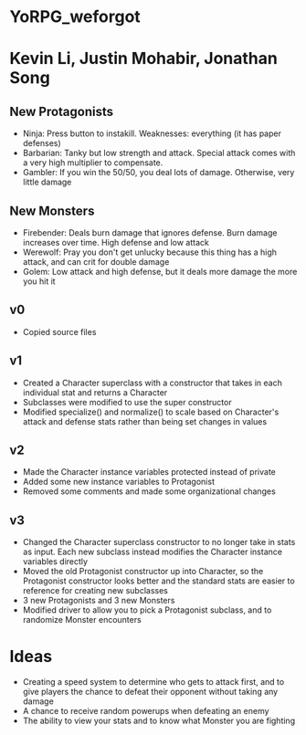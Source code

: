 # YoRPG_weforgot
# Kevin Li, Justin Mohabir, Jonathan Song
## New Protagonists
* Ninja: Press button to instakill. Weaknesses: everything (it has paper defenses)
* Barbarian: Tanky but low strength and attack. Special attack comes with a very high multiplier to compensate.
* Gambler: If you win the 50/50, you deal lots of damage. Otherwise, very little damage
## New Monsters
* Firebender: Deals burn damage that ignores defense. Burn damage increases over time. High defense and low attack
* Werewolf: Pray you don't get unlucky because this thing has a high attack, and can crit for double damage
* Golem: Low attack and high defense, but it deals more damage the more you hit it
## v0
* Copied source files
## v1 
* Created a Character superclass with a constructor that takes in each individual stat and returns a Character
* Subclasses were modified to use the super constructor
* Modified specialize() and normalize() to scale based on Character's attack and defense stats rather than being set changes in values
## v2 
* Made the Character instance variables protected instead of private
* Added some new instance variables to Protagonist 
* Removed some comments and made some organizational changes
## v3
* Changed the Character superclass constructor to no longer take in stats as input. Each new subclass instead modifies the Character instance variables directly
* Moved the old Protagonist constructor up into Character, so the Protagonist constructor looks better and the standard stats are easier to reference for creating new subclasses
* 3 new Protagonists and 3 new Monsters
* Modified driver to allow you to pick a Protagonist subclass, and to randomize Monster encounters
# Ideas
* Creating a speed system to determine who gets to attack first, and to give players the chance to defeat their opponent without taking any damage
* A chance to receive random powerups when defeating an enemy
* The ability to view your stats and to know what Monster you are fighting
